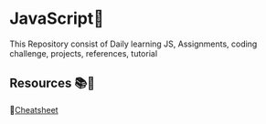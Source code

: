 # JavaScript💛
This Repository consist of Daily learning JS, Assignments, coding challenge, projects, references, tutorial






## Resources 📚🧾

📘[Cheatsheet](https://html-css-js.com/js/)
